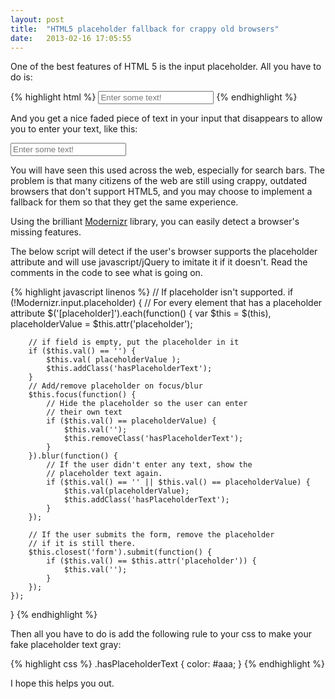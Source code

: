 ```yaml
---
layout: post
title:  "HTML5 placeholder fallback for crappy old browsers"
date:   2013-02-16 17:05:55
---
```


One of the best features of HTML 5 is the input placeholder. All you have to do is:

{% highlight html %}
<input type="text" placeholder="Enter some text!">
{% endhighlight %}

And you get a nice faded piece of text in your input that disappears to allow you to enter your text, like this:

<input type="text" placeholder="Enter some text!">

You will have seen this used across the web, especially for search bars. The problem is that many citizens of the web are still using crappy, outdated browsers that don't support HTML5, and you may choose to implement a fallback for them so that they get the same experience.

Using the brilliant [Modernizr](http://modernizr.com/) library, you can easily detect a browser's missing features.

The below script will detect if the user's browser supports the placeholder attribute and will use javascript/jQuery to imitate it if it doesn't. Read the comments in the code to see what is going on.

{% highlight javascript linenos %}
// If placeholder isn't supported.
if (!Modernizr.input.placeholder) {
    // For every element that has a placeholder attribute
    $('[placeholder]').each(function() {
        var $this = $(this),
            placeholderValue = $this.attr('placeholder');

        // if field is empty, put the placeholder in it
        if ($this.val() == '') {
            $this.val( placeholderValue );
            $this.addClass('hasPlaceholderText');
        }
        // Add/remove placeholder on focus/blur
        $this.focus(function() {
            // Hide the placeholder so the user can enter
            // their own text
            if ($this.val() == placeholderValue) {
                $this.val('');
                $this.removeClass('hasPlaceholderText');
            }
        }).blur(function() {
            // If the user didn't enter any text, show the
            // placeholder text again.
            if ($this.val() == '' || $this.val() == placeholderValue) {
                $this.val(placeholderValue);
                $this.addClass('hasPlaceholderText');
            }
        });

        // If the user submits the form, remove the placeholder
        // if it is still there.
        $this.closest('form').submit(function() {
            if ($this.val() == $this.attr('placeholder')) {
                $this.val('');
            }
        });
    });
}
{% endhighlight %}

Then all you have to do is add the following rule to your css to make your fake placeholder text gray:

{% highlight css %}
.hasPlaceholderText {
    color: #aaa;
}
{% endhighlight %}

I hope this helps you out.

<script>
(function() {
    var placeholderFallback = function($) {
        if (!Modernizr.input.placeholder) {
            // For every element that has a placeholder attribute
            $('[placeholder]').each(function() {
                var $this = $(this),
                    placeholderValue = $this.attr('placeholder'); // Save the value of the placeholder for later

                if ($this.val() == '') { // if field is empty, put the placeholder in it
                    $this.val( placeholderValue );
                    $this.addClass('hasPlaceholderText');
                }
                // Add/remove placeholder on focus/blur
                $this.focus(function() {
                    // Hide the placeholder so the user can enter their own text
                    if ($this.val() == placeholderValue) {
                        $this.val('');
                        $this.removeClass('hasPlaceholderText');
                    }
                }).blur(function() {
                // If the user didn't enter any text, show the placeholder text again.
                    if ($this.val() == '' || $this.val() == placeholderValue) {
                        $this.val(placeholderValue);
                        $this.addClass('hasPlaceholderText');
                    }
                });

                // If the user submits the form, remove the placeholder if it is still there.
                $this.closest('form').submit(function() {
                    if ($this.val() == $this.attr('placeholder')) {
                        $this.val('');
                    }
                });
            });
        }
    }
    var timer = function() {
        if (window.jQuery) {
            placeholderFallback(window.jQuery);
        } else {
            window.setTimeout(timer, 100);
        }
    };
    timer();
})();


</script>
<style>
.hasPlaceholderText {
    color: #aaa;
}
</style>